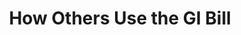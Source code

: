 ---
title: How Others Use the GI Bill
href: https://www.benefits.va.gov/gibill/my_story.asp
target: _blank
order: 8
spoke: More Resources
---